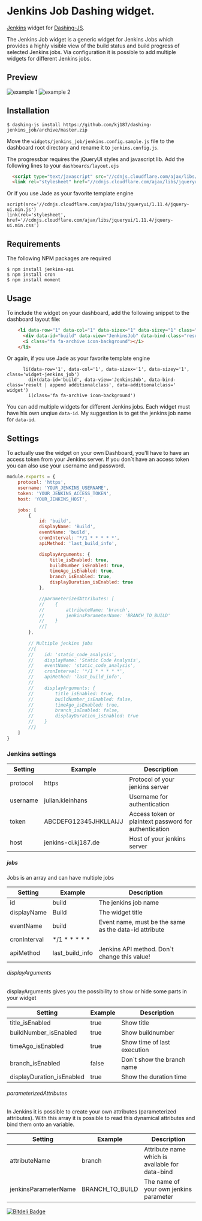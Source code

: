 # Jenkins Job Dashing widget.

[Jenkins](https://jenkins-ci.org/) widget for [Dashing-JS](http://fabiocaseri.github.io/dashing-js).

The Jenkins Job widget is a generic widget for Jenkins Jobs which provides a highly visible view of the build status and build progress of selected Jenkins jobs. Via configuration it is possible to add multiple widgets for different Jenkins jobs.

## Preview
![example 1](http://res.cloudinary.com/kj187/image/upload/v1450096022/example_01_wq47h5.png)
![example 2](http://res.cloudinary.com/kj187/image/upload/v1450095915/example_02_gudarm.png) 
## Installation

```shell
$ dashing-js install https://github.com/kj187/dashing-jenkins_job/archive/master.zip
```
Move the `widgets/jenkins_job/jenkins.config.sample.js` file to the dashboard root directory and rename it to `jenkins.config.js`. 

The progressbar requires the jQueryUI styles and javascript lib. Add the following lines to your `dashboards/layout.ejs`

```html
  <script type="text/javascript" src="//cdnjs.cloudflare.com/ajax/libs/jqueryui/1.11.4/jquery-ui.min.js"></script>
  <link rel="stylesheet" href="//cdnjs.cloudflare.com/ajax/libs/jqueryui/1.11.4/jquery-ui.min.css">
```

Or if you use Jade as your favorite template engine
```jade
script(src='//cdnjs.cloudflare.com/ajax/libs/jqueryui/1.11.4/jquery-ui.min.js')
link(rel='stylesheet', href='//cdnjs.cloudflare.com/ajax/libs/jqueryui/1.11.4/jquery-ui.min.css')
```

## Requirements
The following NPM packages are required
```shell
$ npm install jenkins-api
$ npm install cron
$ npm install moment
```

## Usage
To include the widget on your dashboard, add the following snippet to the dashboard layout file:

```html
    <li data-row="1" data-col="1" data-sizex="1" data-sizey="1" class="widget-jenkins_job">
      <div data-id="build" data-view="JenkinsJob" data-bind-class="result | append additionalclass" data-additionalclass=" widget"></div>
      <i class="fa fa-archive icon-background"></i>
    </li>
```
Or again, if you use Jade as your favorite template engine 
```jade
      li(data-row='1', data-col='1', data-sizex='1', data-sizey='1', class='widget-jenkins_job')
        div(data-id='build', data-view='JenkinsJob', data-bind-class='result | append additionalclass', data-additionalclass=' widget')
        i(class='fa fa-archive icon-background')
```

You can add multiple widgets for different Jenkins jobs. Each widget must have his own unqiue `data-id`. My suggestion is to get the jenkins job name for `data-id`. 

## Settings

To actually use the widget on your own Dashboard, you'll have to have an access token from your Jenkins server. If you don`t have an access token you can also use your username and password. 

```javascript
module.exports = {
    protocol: 'https',
    username: 'YOUR_JENKINS_USERNAME',
    token: 'YOUR_JENKINS_ACCESS_TOKEN',
    host: 'YOUR_JENKINS_HOST',

    jobs: [
        {
            id: 'build',
            displayName: 'Build',
            eventName: 'build',
            cronInterval: '*/1 * * * * *',
            apiMethod: 'last_build_info',

            displayArguments: {
                title_isEnabled: true,
                buildNumber_isEnabled: true,
                timeAgo_isEnabled: true,
                branch_isEnabled: true,
                displayDuration_isEnabled: true
            },

            //parameterizedAttributes: [
            //    {
            //        attributeName: 'branch',
            //        jenkinsParameterName: 'BRANCH_TO_BUILD'
            //    }
            //]
        },
        
        // Multiple jenkins jobs
        //{
        //    id: 'static_code_analysis',
        //    displayName: 'Static Code Analysis',
        //    eventName: 'static_code_analysis',
        //    cronInterval: '*/1 * * * * *',
        //    apiMethod: 'last_build_info',
        //
        //    displayArguments: {
        //        title_isEnabled: true,
        //        buildNumber_isEnabled: false,
        //        timeAgo_isEnabled: true,
        //        branch_isEnabled: false,
        //        displayDuration_isEnabled: true
        //    }
        //}
    ]
}
```
### Jenkins settings
| Setting       | Example           | Description |
| ------------- |-------------| -----|
| protocol      | https   | Protocol of your jenkins server |
| username      | julian.kleinhans   | Username for authentication |
| token         | ABCDEFG12345JHKLLAIJJ   | Access token or plaintext password for authentication |
| host      | jenkins-ci.kj187.de   | Host of your jenkins server |

##### jobs
Jobs is an array and can have multiple jobs

| Setting       | Example           | Description |
| ------------- |-------------| -----|
| id      | build   | The jenkins job name |
| displayName      | Build    | The widget title  |
| eventName      | build   | Event name, must be the same as the data-id attribute |
| cronInterval      | */1 * * * * *   |  |
| apiMethod      | last_build_info   | Jenkins API method. Don`t change this value! |

###### displayArguments
displayArguments gives you the possibility to show or hide some parts in your widget

| Setting       | Example           | Description |
| ------------- |-------------| -----|
| title_isEnabled      | true   | Show title |
| buildNumber_isEnabled      | true   | Show buildnumber |
| timeAgo_isEnabled      | true   | Show time of last execution  |
| branch_isEnabled      | false   | Don`t show the branch name  |
| displayDuration_isEnabled      | true   | Show the duration time  |

###### parameterizedAttributes
In Jenkins it is possible to create your own attributes (parameterized attributes). With this array it is possible to read this dynamical attributes and bind them onto an variable. 

| Setting       | Example           | Description |
| ------------- |-------------| -----|
| attributeName      | branch   | Attribute name which is available for data-bind |
| jenkinsParameterName      | BRANCH_TO_BUILD   | The name of your own jenkins parameter |


[![Bitdeli Badge](https://d2weczhvl823v0.cloudfront.net/kj187/dashing-jenkins_job/trend.png)](https://bitdeli.com/free "Bitdeli Badge")

